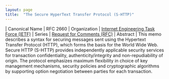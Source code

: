 ```yaml
---
layout: page
title:  "The Secure HyperText Transfer Protocol (S-HTTP)"
---
```


| Canonical Name | RFC 2660
| Organization | [Internet Engineering Task Force (IETF)](..)
| Series | [Request for Comments (RFC)](..)
| Abstract | This memo describes a syntax for securing messages sent using the Hypertext Transfer Protocol (HTTP), which forms the basis for the World Wide Web. Secure HTTP (S-HTTP) provides independently applicable security services for transaction confidentiality, authenticity/integrity and non-repudiability of origin. The protocol emphasizes maximum flexibility in choice of key management mechanisms, security policies and cryptographic algorithms by supporting option negotiation between parties for each transaction.